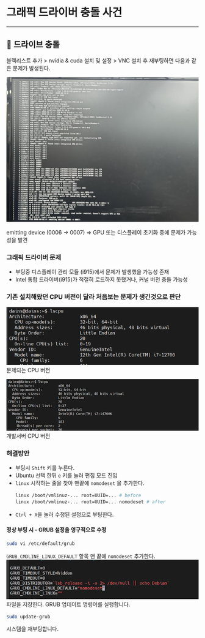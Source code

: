 # 그래픽 드라이버 충돌 사건

<hr>

## 🤔 드라이브 충돌
블랙리스트 추가 > nvidia & cuda 설치 및 설정 > VNC 설치 후 재부팅하면 다음과 같은 문제가 발생된다.

![](./img/3/1.png)

emitting device (0006 -> 0007) => GPU 또는 디스플레이 초기화 중에 문제가 가능성을 발견
### 그래픽 드라이버 문제
 - 부팅중 디스플레이 관리 모듈 (i915)에서 문제가 발생했을 가능성 존재
 - Intel 통합 드라이버(i915)가 적절히 로드하지 못했거나, 커널 버전 충돌 가능성

### 기존 설치해왔던 CPU 버전이 달라 처음보는 문제가 생긴것으로 판단
![](./img/3/2.png)
문제되는 CPU 버전

![](./img/3/4.png)
개발서버 CPU 버전

### 해결방안
- 부팅시 `Shift` 키를 누른다.
- Ubuntu 선택 한뒤 `e` 키를 눌러 편집 모드 진입
- `linux` 시작하는 줄을 찾아 맨끝에 `nomodeset` 을 추가한다.
  ```bash
  linux /boot/vmlinuz-... root=UUID=... # before
  linux /boot/vmlinuz-... root=UUID=... nomodeset # after
  ```
- `Ctrl + X`을 눌러 수정된 설정으로 부팅한다.
#### 정상 부팅 시 - GRUB 설정을 영구적으로 수정
```bash
sudo vi /etc/default/grub
```
`GRUB_CMDLINE_LINUX_DEFAULT` 항목 맨 끝에 `nomodeset` 추가한다.
![](./img/3/3.png)
파일을 저장한다.
GRUB 업데이트 명령어를 실행합니다.
```bash
sudo update-grub
```
시스템을 재부팅합니다.


